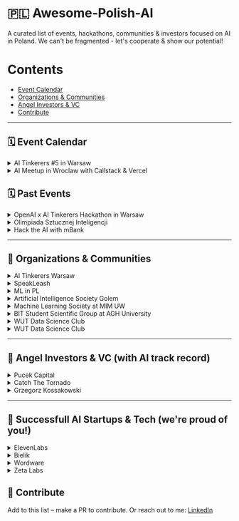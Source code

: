 # 🇵🇱 Awesome-Polish-AI
A curated list of events, hackathons, communities & investors focused on AI in Poland.
We can't be fragmented - let's cooperate & show our potential! 

# Contents

- [Event Calendar](#event-calendar)
- [Organizations & Communities](#organizations--communities)
- [Angel Investors & VC](#angel-investors--vc)
- [Contribute](#-contribute)

---

## 🗓️ Event Calendar

<details>
  <summary> AI Tinkerers #5 in Warsaw</summary>

  - [AI Tinkerers #5 in Warsaw](https://warsaw.aitinkerers.org/p/openai-x-ai-tinkerers-hackathon-warsaw)
    
</details>

<details>
  <summary>AI Meetup in Wroclaw with Callstack & Vercel</summary>

  - [AI Meetup in Wroclaw with Callstack & Vercel](https://www.callstack.com/events/ai-meetup-in-wroclaw-first-edition?) 
    
</details>

## 🗓️ Past Events

<details>
  <summary>OpenAI x AI Tinkerers Hackathon in Warsaw</summary>

  - [OpenAI x AI Tinkerers Hackathon in Warsaw](https://warsaw.aitinkerers.org/p/openai-x-ai-tinkerers-hackathon-warsaw)
    
</details>

<details>
  <summary>Olimpiada Sztucznej Inteligencji</summary>

  - [Olimpiada Sztucznej Inteligencji - 2 etap](https://oai.cs.uni.wroc.pl/)
    
</details>

<details>
  <summary>Hack the AI with mBank</summary>

  - [Hack the AI](https://hackai.ii.pw.edu.pl/)
    
</details>


---

## 🤝 Organizations & Communities

<details>
  <summary>AI Tinkerers Warsaw</summary>

  - [AI Tinkerers Warsaw](https://warsaw.aitinkerers.org/)
  - Every 2 months (albo jak nam się chce xd) in Warsaw.
  - +1200 people already registered to our events - it's the most hands-on AI Engineeiring community
  - RSVP selection applies - only for active builders.
  - No sales pitches, just demo & messy WIP - show other what you're building and how you overcome your biggest problems.
  - Contact person: [Artur Wala](https://www.linkedin.com/in/artur-wala/)
</details>

<details>
  <summary>SpeakLeash</summary>

  - [SpeakLeash - the community behind Bielik](https://speakleash.org/)
    
</details>

<details>
  <summary>ML in PL</summary>

  - [ML in PL](https://www.linkedin.com/company/mlinpl/posts/?feedView=all)
    
</details>



<details>
  <summary>Artificial Intelligence Society Golem</summary>

  - [Golem](https://www.linkedin.com/company/artificial-intelligence-society-golem/)
    
</details>

<details>
  <summary>Machine Learning Society at MIM UW</summary>

  - [Machine Learning Society at MIM UW](https://www.linkedin.com/company/knum-mimuw/)
    
</details>

<details>
  <summary>BIT Student Scientific Group at AGH University</summary>

  - [BIT Student Scientific Group at AGH University](https://www.linkedin.com/company/bit-scientific-group-at-agh-university/)
    
</details>

<details>
  <summary>WUT Data Science Club</summary>

  - [Koło Naukowe Data Science](https://www.linkedin.com/company/kolo-naukowe-data-science/)
  - Contact [Igor Kołodziej](https://www.linkedin.com/in/igorkolodziej/)
    
</details>

<details>
  <summary>WUT Data Science Club</summary>

  - [Koło Naukowe Data Science](https://www.linkedin.com/company/kolo-naukowe-data-science/)
  - Contact [Igor Kołodziej](https://www.linkedin.com/in/igorkolodziej/)
    
</details>






---

## 🤑 Angel Investors & VC (with AI track record)

<details>
  <summary>Pucek Capital</summary>

  - [Pucek Capital](https://www.pucek.capital/)
  - Angel e.g. in ElevenLabs & Wordware
    
</details>

<details>
  <summary>Catch The Tornado</summary>

  - [Catch The Tornado](https://www.pucek.capital/)
  - Tom & Piotr Karwatka, angels e.g. in ElevenLabs & Wordware
  - Recently also active builders: [Open Agent Builder](https://github.com/CatchTheTornado/open-agents-builder?tab=readme-ov-file)
    
</details>

<details>
  <summary>Grzegorz Kossakowski</summary>

  - [GKK.dev](https://gkk.dev/investing)
  - Previously AI @ Stripe
  - Angel e.g. in Wordware
    
</details>

---

## 🙌 Successfull AI Startups & Tech (we're proud of you!) 

<details>
  <summary>ElevenLabs</summary>

  - [ElevenLabs](https://elevenlabs.io/)
    
</details>

<details>
  <summary>Bielik</summary>

  - [Bielik - polish LLM](https://bielik.ai/)
    
</details>

<details>
  <summary>Wordware</summary>

  - [Wordware](https://www.wordware.ai/)
    
</details>

<details>
  <summary>Zeta Labs</summary>

  - [Zeta Labs](https://www.zetalabs.ai/)
    
</details>

## 🤲 Contribute

Add to this list – make a PR to contribute. 
Or reach out to me: [LinkedIn](https://www.linkedin.com/in/artur-wala/)

